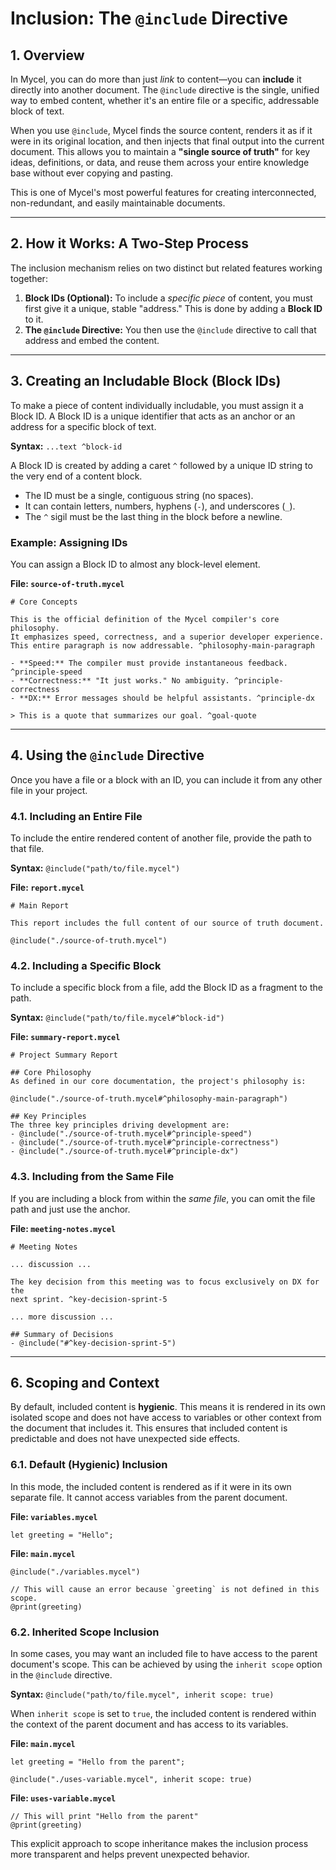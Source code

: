 # Inclusion: The `@include` Directive

## 1. Overview

In Mycel, you can do more than just *link* to content—you can **include** it directly into another document. The `@include` directive is the single, unified way to embed content, whether it's an entire file or a specific, addressable block of text.

When you use `@include`, Mycel finds the source content, renders it as if it were in its original location, and then injects that final output into the current document. This allows you to maintain a **"single source of truth"** for key ideas, definitions, or data, and reuse them across your entire knowledge base without ever copying and pasting.

This is one of Mycel's most powerful features for creating interconnected, non-redundant, and easily maintainable documents.

---

## 2. How it Works: A Two-Step Process

The inclusion mechanism relies on two distinct but related features working together:

1.  **Block IDs (Optional):** To include a *specific piece* of content, you must first give it a unique, stable "address." This is done by adding a **Block ID** to it.
2.  **The `@include` Directive:** You then use the `@include` directive to call that address and embed the content.

---

## 3. Creating an Includable Block (Block IDs)

To make a piece of content individually includable, you must assign it a Block ID. A Block ID is a unique identifier that acts as an anchor or an address for a specific block of text.

**Syntax:** `...text ^block-id`

A Block ID is created by adding a caret `^` followed by a unique ID string to the very end of a content block.

*   The ID must be a single, contiguous string (no spaces).
*   It can contain letters, numbers, hyphens (`-`), and underscores (`_`).
*   The `^` sigil must be the last thing in the block before a newline.

### Example: Assigning IDs

You can assign a Block ID to almost any block-level element.

**File: `source-of-truth.mycel`**
```mycel
# Core Concepts

This is the official definition of the Mycel compiler's core philosophy.
It emphasizes speed, correctness, and a superior developer experience.
This entire paragraph is now addressable. ^philosophy-main-paragraph

- **Speed:** The compiler must provide instantaneous feedback. ^principle-speed
- **Correctness:** "It just works." No ambiguity. ^principle-correctness
- **DX:** Error messages should be helpful assistants. ^principle-dx

> This is a quote that summarizes our goal. ^goal-quote
```

---

## 4. Using the `@include` Directive

Once you have a file or a block with an ID, you can include it from any other file in your project.

### 4.1. Including an Entire File

To include the entire rendered content of another file, provide the path to that file.

**Syntax:** `@include("path/to/file.mycel")`

**File: `report.mycel`**
```mycel
# Main Report

This report includes the full content of our source of truth document.

@include("./source-of-truth.mycel")
```

### 4.2. Including a Specific Block

To include a specific block from a file, add the Block ID as a fragment to the path.

**Syntax:** `@include("path/to/file.mycel#^block-id")`

**File: `summary-report.mycel`**
```mycel
# Project Summary Report

## Core Philosophy
As defined in our core documentation, the project's philosophy is:

@include("./source-of-truth.mycel#^philosophy-main-paragraph")

## Key Principles
The three key principles driving development are:
- @include("./source-of-truth.mycel#^principle-speed")
- @include("./source-of-truth.mycel#^principle-correctness")
- @include("./source-of-truth.mycel#^principle-dx")
```

### 4.3. Including from the Same File

If you are including a block from within the *same file*, you can omit the file path and just use the anchor.

**File: `meeting-notes.mycel`**
```mycel
# Meeting Notes

... discussion ...

The key decision from this meeting was to focus exclusively on DX for the
next sprint. ^key-decision-sprint-5

... more discussion ...

## Summary of Decisions
- @include("#^key-decision-sprint-5")
```

---

## 6. Scoping and Context

By default, included content is **hygienic**. This means it is rendered in its own isolated scope and does not have access to variables or other context from the document that includes it. This ensures that included content is predictable and does not have unexpected side effects.

### 6.1. Default (Hygienic) Inclusion

In this mode, the included content is rendered as if it were in its own separate file. It cannot access variables from the parent document.

**File: `variables.mycel`**
```mycel
let greeting = "Hello";
```

**File: `main.mycel`**
```mycel
@include("./variables.mycel")

// This will cause an error because `greeting` is not defined in this scope.
@print(greeting)
```

### 6.2. Inherited Scope Inclusion

In some cases, you may want an included file to have access to the parent document's scope. This can be achieved by using the `inherit scope` option in the `@include` directive.

**Syntax:** `@include("path/to/file.mycel", inherit scope: true)`

When `inherit scope` is set to `true`, the included content is rendered within the context of the parent document and has access to its variables.

**File: `main.mycel`**
```mycel
let greeting = "Hello from the parent";

@include("./uses-variable.mycel", inherit scope: true)
```

**File: `uses-variable.mycel`**
```mycel
// This will print "Hello from the parent"
@print(greeting)
```

This explicit approach to scope inheritance makes the inclusion process more transparent and helps prevent unexpected behavior.

